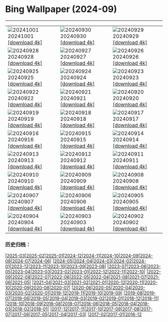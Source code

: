 # Bing Wallpaper (2024-09)
**************

<table><tr><td><img class="wallpaper" src="https://www.bing.com/th?id=OHR.BoraPapeete_FR-FR3866752919_1920x1080.jpg" alt="20241001"> 20241001 <a class="wallpaper_link" href="https://www.bing.com/th?id=OHR.BoraPapeete_FR-FR3866752919_UHD.jpg">[download 4k]</a></td><td><img class="wallpaper" src="https://www.bing.com/th?id=OHR.WalrusNorway_FR-FR7720633586_1920x1080.jpg" alt="20240930"> 20240930 <a class="wallpaper_link" href="https://www.bing.com/th?id=OHR.WalrusNorway_FR-FR7720633586_UHD.jpg">[download 4k]</a></td><td><img class="wallpaper" src="https://www.bing.com/th?id=OHR.ConnecticutBridge_FR-FR7429205429_1920x1080.jpg" alt="20240929"> 20240929 <a class="wallpaper_link" href="https://www.bing.com/th?id=OHR.ConnecticutBridge_FR-FR7429205429_UHD.jpg">[download 4k]</a></td></tr><tr><td><img class="wallpaper" src="https://www.bing.com/th?id=OHR.Calanques_FR-FR0746554630_1920x1080.jpg" alt="20240928"> 20240928 <a class="wallpaper_link" href="https://www.bing.com/th?id=OHR.Calanques_FR-FR0746554630_UHD.jpg">[download 4k]</a></td><td><img class="wallpaper" src="https://www.bing.com/th?id=OHR.VeniceAerial_FR-FR6953765883_1920x1080.jpg" alt="20240927"> 20240927 <a class="wallpaper_link" href="https://www.bing.com/th?id=OHR.VeniceAerial_FR-FR6953765883_UHD.jpg">[download 4k]</a></td><td><img class="wallpaper" src="https://www.bing.com/th?id=OHR.LittleToucanet_FR-FR6494819106_1920x1080.jpg" alt="20240926"> 20240926 <a class="wallpaper_link" href="https://www.bing.com/th?id=OHR.LittleToucanet_FR-FR6494819106_UHD.jpg">[download 4k]</a></td></tr><tr><td><img class="wallpaper" src="https://www.bing.com/th?id=OHR.GiantSequoias_FR-FR6286299520_1920x1080.jpg" alt="20240925"> 20240925 <a class="wallpaper_link" href="https://www.bing.com/th?id=OHR.GiantSequoias_FR-FR6286299520_UHD.jpg">[download 4k]</a></td><td><img class="wallpaper" src="https://www.bing.com/th?id=OHR.SkaftafellWaterfall_FR-FR6109608745_1920x1080.jpg" alt="20240924"> 20240924 <a class="wallpaper_link" href="https://www.bing.com/th?id=OHR.SkaftafellWaterfall_FR-FR6109608745_UHD.jpg">[download 4k]</a></td><td><img class="wallpaper" src="https://www.bing.com/th?id=OHR.IcebergOtter_FR-FR6372895513_1920x1080.jpg" alt="20240923"> 20240923 <a class="wallpaper_link" href="https://www.bing.com/th?id=OHR.IcebergOtter_FR-FR6372895513_UHD.jpg">[download 4k]</a></td></tr><tr><td><img class="wallpaper" src="https://www.bing.com/th?id=OHR.AutumnCumbria_FR-FR5040860299_1920x1080.jpg" alt="20240922"> 20240922 <a class="wallpaper_link" href="https://www.bing.com/th?id=OHR.AutumnCumbria_FR-FR5040860299_UHD.jpg">[download 4k]</a></td><td><img class="wallpaper" src="https://www.bing.com/th?id=OHR.MunichBeerfest_FR-FR4864726596_1920x1080.jpg" alt="20240921"> 20240921 <a class="wallpaper_link" href="https://www.bing.com/th?id=OHR.MunichBeerfest_FR-FR4864726596_UHD.jpg">[download 4k]</a></td><td><img class="wallpaper" src="https://www.bing.com/th?id=OHR.OcracokeLight_FR-FR4610560475_1920x1080.jpg" alt="20240920"> 20240920 <a class="wallpaper_link" href="https://www.bing.com/th?id=OHR.OcracokeLight_FR-FR4610560475_UHD.jpg">[download 4k]</a></td></tr><tr><td><img class="wallpaper" src="https://www.bing.com/th?id=OHR.PiratePlayground_FR-FR1786944453_1920x1080.jpg" alt="20240919"> 20240919 <a class="wallpaper_link" href="https://www.bing.com/th?id=OHR.PiratePlayground_FR-FR1786944453_UHD.jpg">[download 4k]</a></td><td><img class="wallpaper" src="https://www.bing.com/th?id=OHR.GujoHachiman_FR-FR1605630102_1920x1080.jpg" alt="20240918"> 20240918 <a class="wallpaper_link" href="https://www.bing.com/th?id=OHR.GujoHachiman_FR-FR1605630102_UHD.jpg">[download 4k]</a></td><td><img class="wallpaper" src="https://www.bing.com/th?id=OHR.NordicWalkingDay_FR-FR1412128674_1920x1080.jpg" alt="20240917"> 20240917 <a class="wallpaper_link" href="https://www.bing.com/th?id=OHR.NordicWalkingDay_FR-FR1412128674_UHD.jpg">[download 4k]</a></td></tr><tr><td><img class="wallpaper" src="https://www.bing.com/th?id=OHR.SunriseWallabies_FR-FR1107245942_1920x1080.jpg" alt="20240916"> 20240916 <a class="wallpaper_link" href="https://www.bing.com/th?id=OHR.SunriseWallabies_FR-FR1107245942_UHD.jpg">[download 4k]</a></td><td><img class="wallpaper" src="https://www.bing.com/th?id=OHR.CalabriaPeperoncino_FR-FR0822253215_1920x1080.jpg" alt="20240915"> 20240915 <a class="wallpaper_link" href="https://www.bing.com/th?id=OHR.CalabriaPeperoncino_FR-FR0822253215_UHD.jpg">[download 4k]</a></td><td><img class="wallpaper" src="https://www.bing.com/th?id=OHR.RapaNuiSunrise_FR-FR0534822135_1920x1080.jpg" alt="20240914"> 20240914 <a class="wallpaper_link" href="https://www.bing.com/th?id=OHR.RapaNuiSunrise_FR-FR0534822135_UHD.jpg">[download 4k]</a></td></tr><tr><td><img class="wallpaper" src="https://www.bing.com/th?id=OHR.PointReyes_FR-FR0377202822_1920x1080.jpg" alt="20240913"> 20240913 <a class="wallpaper_link" href="https://www.bing.com/th?id=OHR.PointReyes_FR-FR0377202822_UHD.jpg">[download 4k]</a></td><td><img class="wallpaper" src="https://www.bing.com/th?id=OHR.DolphinReunion_FR-FR0184396607_1920x1080.jpg" alt="20240912"> 20240912 <a class="wallpaper_link" href="https://www.bing.com/th?id=OHR.DolphinReunion_FR-FR0184396607_UHD.jpg">[download 4k]</a></td><td><img class="wallpaper" src="https://www.bing.com/th?id=OHR.EltzCastle_FR-FR9929668826_1920x1080.jpg" alt="20240911"> 20240911 <a class="wallpaper_link" href="https://www.bing.com/th?id=OHR.EltzCastle_FR-FR9929668826_UHD.jpg">[download 4k]</a></td></tr><tr><td><img class="wallpaper" src="https://www.bing.com/th?id=OHR.BridgeLisbon_FR-FR9704936027_1920x1080.jpg" alt="20240910"> 20240910 <a class="wallpaper_link" href="https://www.bing.com/th?id=OHR.BridgeLisbon_FR-FR9704936027_UHD.jpg">[download 4k]</a></td><td><img class="wallpaper" src="https://www.bing.com/th?id=OHR.IguazuRainbow_FR-FR9313574193_1920x1080.jpg" alt="20240909"> 20240909 <a class="wallpaper_link" href="https://www.bing.com/th?id=OHR.IguazuRainbow_FR-FR9313574193_UHD.jpg">[download 4k]</a></td><td><img class="wallpaper" src="https://www.bing.com/th?id=OHR.StockholmLibrary_FR-FR9141421030_1920x1080.jpg" alt="20240908"> 20240908 <a class="wallpaper_link" href="https://www.bing.com/th?id=OHR.StockholmLibrary_FR-FR9141421030_UHD.jpg">[download 4k]</a></td></tr><tr><td><img class="wallpaper" src="https://www.bing.com/th?id=OHR.SantaCruzHummer_FR-FR8767186794_1920x1080.jpg" alt="20240907"> 20240907 <a class="wallpaper_link" href="https://www.bing.com/th?id=OHR.SantaCruzHummer_FR-FR8767186794_UHD.jpg">[download 4k]</a></td><td><img class="wallpaper" src="https://www.bing.com/th?id=OHR.AmericanDeauvilleFestival_FR-FR8608848742_1920x1080.jpg" alt="20240906"> 20240906 <a class="wallpaper_link" href="https://www.bing.com/th?id=OHR.AmericanDeauvilleFestival_FR-FR8608848742_UHD.jpg">[download 4k]</a></td><td><img class="wallpaper" src="https://www.bing.com/th?id=OHR.TIFF2024_FR-FR7898842904_1920x1080.jpg" alt="20240905"> 20240905 <a class="wallpaper_link" href="https://www.bing.com/th?id=OHR.TIFF2024_FR-FR7898842904_UHD.jpg">[download 4k]</a></td></tr><tr><td><img class="wallpaper" src="https://www.bing.com/th?id=OHR.DuskyOwls_FR-FR0673543438_1920x1080.jpg" alt="20240904"> 20240904 <a class="wallpaper_link" href="https://www.bing.com/th?id=OHR.DuskyOwls_FR-FR0673543438_UHD.jpg">[download 4k]</a></td><td><img class="wallpaper" src="https://www.bing.com/th?id=OHR.AlpineLakes_FR-FR5224136914_1920x1080.jpg" alt="20240903"> 20240903 <a class="wallpaper_link" href="https://www.bing.com/th?id=OHR.AlpineLakes_FR-FR5224136914_UHD.jpg">[download 4k]</a></td><td><img class="wallpaper" src="https://www.bing.com/th?id=OHR.PenitentMees_FR-FR9818550884_1920x1080.jpg" alt="20240902"> 20240902 <a class="wallpaper_link" href="https://www.bing.com/th?id=OHR.PenitentMees_FR-FR9818550884_UHD.jpg">[download 4k]</a></td></tr></table>

### 历史归档：

|[2025-03](/../2025-03/2025-03.md)|[2025-02](/../2025-02/2025-02.md)|[2025-01](/../2025-01/2025-01.md)|[2024-12](/../2024-12/2024-12.md)|[2024-11](/../2024-11/2024-11.md)|[2024-10](/../2024-10/2024-10.md)|[2024-09](/2024-09.md)|[2024-08](/../2024-08/2024-08.md)|[2024-07](/../2024-07/2024-07.md)|[2024-06](/../2024-06/2024-06.md)|
|[2024-05](/../2024-05/2024-05.md)|[2024-04](/../2024-04/2024-04.md)|[2024-03](/../2024-03/2024-03.md)|[2024-02](/../2024-02/2024-02.md)|[2024-01](/../2024-01/2024-01.md)|[2023-12](/../2023-12/2023-12.md)|[2023-11](/../2023-11/2023-11.md)|[2023-10](/../2023-10/2023-10.md)|[2023-09](/../2023-09/2023-09.md)|[2023-08](/../2023-08/2023-08.md)|
|[2023-07](/../2023-07/2023-07.md)|[2023-06](/../2023-06/2023-06.md)|[2023-05](/../2023-05/2023-05.md)|[2023-04](/../2023-04/2023-04.md)|[2023-03](/../2023-03/2023-03.md)|[2023-02](/../2023-02/2023-02.md)|[2023-01](/../2023-01/2023-01.md)|[2022-12](/../2022-12/2022-12.md)|[2022-11](/../2022-11/2022-11.md)|[2022-10](/../2022-10/2022-10.md)|
|[2022-09](/../2022-09/2022-09.md)|[2022-08](/../2022-08/2022-08.md)|[2022-07](/../2022-07/2022-07.md)|[2022-06](/../2022-06/2022-06.md)|[2022-05](/../2022-05/2022-05.md)|[2022-04](/../2022-04/2022-04.md)|[2021-08](/../2021-08/2021-08.md)|[2021-07](/../2021-07/2021-07.md)|[2021-06](/../2021-06/2021-06.md)|[2021-05](/../2021-05/2021-05.md)|
|[2021-04](/../2021-04/2021-04.md)|[2021-03](/../2021-03/2021-03.md)|[2021-02](/../2021-02/2021-02.md)|[2021-01](/../2021-01/2021-01.md)|[2020-12](/../2020-12/2020-12.md)|[2020-11](/../2020-11/2020-11.md)|[2020-10](/../2020-10/2020-10.md)|[2020-09](/../2020-09/2020-09.md)|[2020-08](/../2020-08/2020-08.md)|[2020-07](/../2020-07/2020-07.md)|
|[2020-06](/../2020-06/2020-06.md)|[2020-05](/../2020-05/2020-05.md)|[2020-04](/../2020-04/2020-04.md)|[2020-03](/../2020-03/2020-03.md)|[2020-02](/../2020-02/2020-02.md)|[2020-01](/../2020-01/2020-01.md)|[2019-12](/../2019-12/2019-12.md)|[2019-11](/../2019-11/2019-11.md)|[2019-10](/../2019-10/2019-10.md)|[2019-09](/../2019-09/2019-09.md)|
|[2019-08](/../2019-08/2019-08.md)|[2019-07](/../2019-07/2019-07.md)|[2019-06](/../2019-06/2019-06.md)|[2019-05](/../2019-05/2019-05.md)|[2019-04](/../2019-04/2019-04.md)|[2019-03](/../2019-03/2019-03.md)|[2019-02](/../2019-02/2019-02.md)|[2019-01](/../2019-01/2019-01.md)|[2018-12](/../2018-12/2018-12.md)|[2018-11](/../2018-11/2018-11.md)|
|[2018-10](/../2018-10/2018-10.md)|[2018-09](/../2018-09/2018-09.md)|[2018-08](/../2018-08/2018-08.md)|[2018-07](/../2018-07/2018-07.md)|[2018-06](/../2018-06/2018-06.md)|[2018-05](/../2018-05/2018-05.md)|[2018-04](/../2018-04/2018-04.md)|[2018-03](/../2018-03/2018-03.md)|[2018-02](/../2018-02/2018-02.md)|[2018-01](/../2018-01/2018-01.md)|
|[2017-12](/../2017-12/2017-12.md)|[2017-11](/../2017-11/2017-11.md)|[2017-10](/../2017-10/2017-10.md)|[2017-09](/../2017-09/2017-09.md)|[2017-08](/../2017-08/2017-08.md)|[2017-07](/../2017-07/2017-07.md)|[2017-06](/../2017-06/2017-06.md)|[2017-05](/../2017-05/2017-05.md)|[2017-04](/../2017-04/2017-04.md)|[2017-03](/../2017-03/2017-03.md)|
|[2017-02](/../2017-02/2017-02.md)|[2017-01](/../2017-01/2017-01.md)|[2016-12](/../2016-12/2016-12.md)